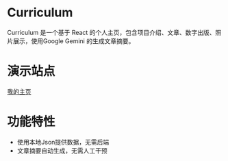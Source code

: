 # Curriculum

Curriculum 是一个基于 React 的个人主页，包含项目介绍、文章、数字出版、照片展示，使用Google Gemini 的生成文章摘要。

# 演示站点

[我的主页](https://ling.forevers.love)

# 功能特性

- 使用本地Json提供数据，无需后端
- 文章摘要自动生成，无需人工干预
